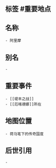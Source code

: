 ## 标签  #重要地点
## 名称
	- 阿里摩
## 别名
	-
## 重要事件
	- [[堤丰之战]]
	- [[厄喀德娜]]所在
## 地图位置
	- 荷马笔下的传奇国度
## 后世引用
	-
